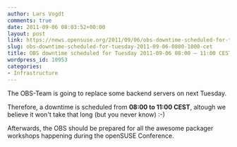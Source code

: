 ```yaml
---
author: Lars Vogdt
comments: true
date: 2011-09-06 08:03:52+00:00
layout: post
link: https://news.opensuse.org/2011/09/06/obs-downtime-scheduled-for-tuesday-2011-09-06-0800-1000-cet/
slug: obs-downtime-scheduled-for-tuesday-2011-09-06-0800-1000-cet
title: OBS downtime scheduled for Tuesday 2011-09-06 08:00 – 11:00 CEST
wordpress_id: 10953
categories:
- Infrastructure
---
```


The OBS-Team is going to replace some backend servers on next Tuesday.

Therefore, a downtime is scheduled from **08:00 to 11:00 CEST**, altough we believe it won't take that long (but you never know) :-)

Afterwards, the OBS should be prepared for all the awesome packager workshops happening during the openSUSE Conference.
